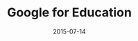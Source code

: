 ---
layout: site
title: "Google for Education"
date: 2015-07-14
categories: [google]
version: 1.5.11
major: 1
minor: 5
patch: 11
slug: google-for-education
link: https://www.google.com/edu/
permalink: /sites/:slug
---